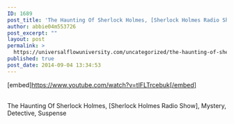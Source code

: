```yaml
---
ID: 1689
post_title: 'The Haunting Of Sherlock Holmes, [Sherlock Holmes Radio Show], Mystery, Detective, Suspense'
author: abbie04m553726
post_excerpt: ""
layout: post
permalink: >
  https://universalflowuniversity.com/uncategorized/the-haunting-of-sherlock-holmes-sherlock-holmes-radio-show-mystery-detective-suspense/
published: true
post_date: 2014-09-04 13:34:53
---
```

[embed]https://www.youtube.com/watch?v=tIFLTrcebuk[/embed]</br></br>
<p>The Haunting Of Sherlock Holmes, [Sherlock Holmes Radio Show], Mystery, Detective, Suspense</p>